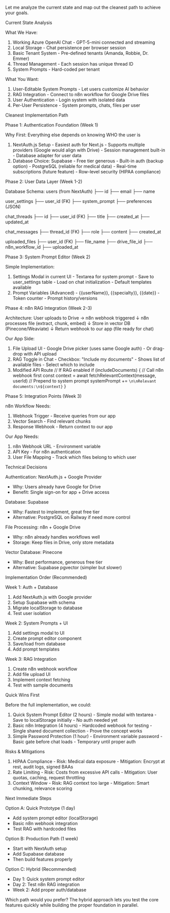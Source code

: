 Let me analyze the current state and map out the cleanest path to
  achieve your goals.

  Current State Analysis

  What We Have:

  1. Working Azure OpenAI Chat - GPT-5-mini connected and streaming
  2. Local Storage - Chat persistence per browser session
  3. Basic Tenant System - Pre-defined tenants (Amanda, Robbie, Dr.
  Emmer)
  4. Thread Management - Each session has unique thread ID
  5. System Prompts - Hard-coded per tenant

  What You Want:

  1. User-Editable System Prompts - Let users customize AI behavior
  2. RAG Integration - Connect to n8n workflow for Google Drive files
  3. User Authentication - Login system with isolated data
  4. Per-User Persistence - System prompts, chats, files per user

  Cleanest Implementation Path

  Phase 1: Authentication Foundation (Week 1)

  Why First: Everything else depends on knowing WHO the user is

  1. NextAuth.js Setup
    - Easiest auth for Next.js
    - Supports multiple providers (Google would align with Drive)
    - Session management built-in
    - Database adapter for user data
  2. Database Choice: Supabase
    - Free tier generous
    - Built-in auth (backup option)
    - PostgreSQL (reliable for medical data)
    - Real-time subscriptions (future feature)
    - Row-level security (HIPAA compliance)

  Phase 2: User Data Layer (Week 1-2)

  Database Schema:
  users (from NextAuth)
  ├── id
  ├── email
  ├── name

  user_settings
  ├── user_id (FK)
  ├── system_prompt
  ├── preferences (JSON)

  chat_threads
  ├── id
  ├── user_id (FK)
  ├── title
  ├── created_at
  ├── updated_at

  chat_messages
  ├── thread_id (FK)
  ├── role
  ├── content
  ├── created_at

  uploaded_files
  ├── user_id (FK)
  ├── file_name
  ├── drive_file_id
  ├── n8n_workflow_id
  ├── uploaded_at

  Phase 3: System Prompt Editor (Week 2)

  Simple Implementation:
  1. Settings Modal in current UI
    - Textarea for system prompt
    - Save to user_settings table
    - Load on chat initialization
    - Default templates available
  2. Prompt Variables (Advanced)
    - {{userName}}, {{specialty}}, {{date}}
    - Token counter
    - Prompt history/versions

  Phase 4: n8n RAG Integration (Week 2-3)

  Architecture:
  User uploads to Drive → n8n webhook triggered
                       ↓
                n8n processes file
                (extract, chunk, embed)
                       ↓
                Store in vector DB
                (Pinecone/Weaviate)
                       ↓
                Return webhook to our app
                (file ready for chat)

  Our App Side:
  1. File Upload UI
    - Google Drive picker (uses same Google auth)
    - Or drag-drop with API upload
  2. RAG Toggle in Chat
    - Checkbox: "Include my documents"
    - Shows list of available files
    - Select which to include
  3. Modified API Route
  // If RAG enabled
  if (includeDocuments) {
    // Call n8n webhook first
    const context = await fetchRelevantContext(message, userId)
    // Prepend to system prompt
    systemPrompt += `\n\nRelevant documents:\n${context}`
  }

  Phase 5: Integration Points (Week 3)

  n8n Workflow Needs:
  1. Webhook Trigger - Receive queries from our app
  2. Vector Search - Find relevant chunks
  3. Response Webhook - Return context to our app

  Our App Needs:
  1. n8n Webhook URL - Environment variable
  2. API Key - For n8n authentication
  3. User File Mapping - Track which files belong to which user

  Technical Decisions

  Authentication: NextAuth.js + Google Provider

  - Why: Users already have Google for Drive
  - Benefit: Single sign-on for app + Drive access

  Database: Supabase

  - Why: Fastest to implement, great free tier
  - Alternative: PostgreSQL on Railway if need more control

  File Processing: n8n + Google Drive

  - Why: n8n already handles workflows well
  - Storage: Keep files in Drive, only store metadata

  Vector Database: Pinecone

  - Why: Best performance, generous free tier
  - Alternative: Supabase pgvector (simpler but slower)

  Implementation Order (Recommended)

  Week 1: Auth + Database

  1. Add NextAuth.js with Google provider
  2. Setup Supabase with schema
  3. Migrate localStorage to database
  4. Test user isolation

  Week 2: System Prompts + UI

  1. Add settings modal to UI
  2. Create prompt editor component
  3. Save/load from database
  4. Add prompt templates

  Week 3: RAG Integration

  1. Create n8n webhook workflow
  2. Add file upload UI
  3. Implement context fetching
  4. Test with sample documents

  Quick Wins First

  Before the full implementation, we could:

  1. Quick System Prompt Editor (2 hours)
    - Simple modal with textarea
    - Save to localStorage initially
    - No auth needed yet
  2. Basic n8n Integration (4 hours)
    - Hardcoded webhook for testing
    - Single shared document collection
    - Prove the concept works
  3. Simple Password Protection (1 hour)
    - Environment variable password
    - Basic gate before chat loads
    - Temporary until proper auth

  Risks & Mitigations

  1. HIPAA Compliance
    - Risk: Medical data exposure
    - Mitigation: Encrypt at rest, audit logs, signed BAAs
  2. Rate Limiting
    - Risk: Costs from excessive API calls
    - Mitigation: User quotas, caching, request throttling
  3. Context Window
    - Risk: RAG context too large
    - Mitigation: Smart chunking, relevance scoring

  Next Immediate Steps

  Option A: Quick Prototype (1 day)
  - Add system prompt editor (localStorage)
  - Basic n8n webhook integration
  - Test RAG with hardcoded files

  Option B: Production Path (1 week)
  - Start with NextAuth setup
  - Add Supabase database
  - Then build features properly

  Option C: Hybrid (Recommended)
  - Day 1: Quick system prompt editor
  - Day 2: Test n8n RAG integration
  - Week 2: Add proper auth/database

  Which path would you prefer? The hybrid approach lets you test the
  core features quickly while building the proper foundation in
  parallel.